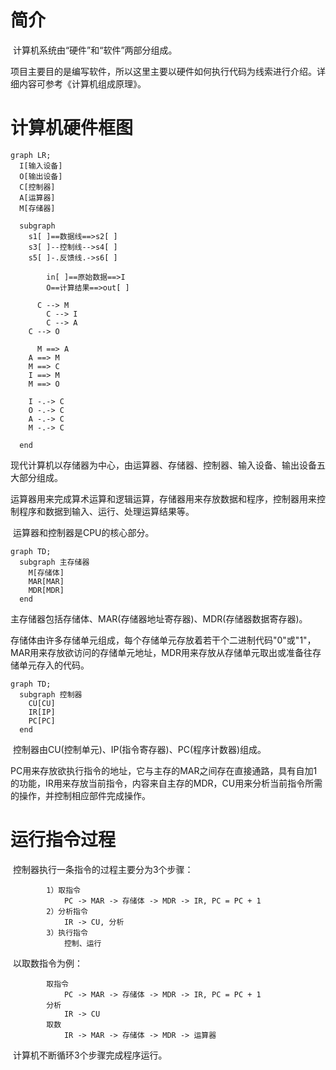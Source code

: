 # 简介

​	计算机系统由“硬件”和“软件”两部分组成。

​	项目主要目的是编写软件，所以这里主要以硬件如何执行代码为线索进行介绍。详细内容可参考《计算机组成原理》。



# 计算机硬件框图

```mermaid
graph LR;
  I[输入设备] 
  O[输出设备]
  C[控制器]
  A[运算器]
  M[存储器]
  
  subgraph 
    s1[ ]==数据线==>s2[ ]
  	s3[ ]--控制线-->s4[ ]
  	s5[ ]-.反馈线.->s6[ ]
	
		in[ ]==原始数据==>I
		O==计算结果==>out[ ]
		
	  C --> M
	 	C --> I
	 	C --> A
    C --> O
      
	  M ==> A
    A ==> M
    M ==> C
    I ==> M
    M ==> O
    
    I -.-> C
    O -.-> C
    A -.-> C
    M -.-> C
    
  end
```

​	现代计算机以存储器为中心，由运算器、存储器、控制器、输入设备、输出设备五大部分组成。

​	运算器用来完成算术运算和逻辑运算，存储器用来存放数据和程序，控制器用来控制程序和数据到输入、运行、处理运算结果等。

​	运算器和控制器是CPU的核心部分。

```mermaid
graph TD;
  subgraph 主存储器
    M[存储体] 
    MAR[MAR]
    MDR[MDR]
  end
```

​	主存储器包括存储体、MAR(存储器地址寄存器)、MDR(存储器数据寄存器)。

​	存储体由许多存储单元组成，每个存储单元存放着若干个二进制代码"0"或"1"，MAR用来存放欲访问的存储单元地址，MDR用来存放从存储单元取出或准备往存储单元存入的代码。

```mermaid
graph TD;
  subgraph 控制器
    CU[CU] 
    IR[IP]
    PC[PC]
  end
```

​	控制器由CU(控制单元)、IP(指令寄存器)、PC(程序计数器)组成。

​	PC用来存放欲执行指令的地址，它与主存的MAR之间存在直接通路，具有自加1的功能，IR用来存放当前指令，内容来自主存的MDR，CU用来分析当前指令所需的操作，并控制相应部件完成操作。



# 运行指令过程

​	控制器执行一条指令的过程主要分为3个步骤：	
```
		1）取指令
			PC -> MAR -> 存储体 -> MDR -> IR, PC = PC + 1
		2）分析指令
			IR -> CU, 分析
		3）执行指令
			控制、运行
```
​	以取数指令为例：

```
		取指令
			PC -> MAR -> 存储体 -> MDR -> IR, PC = PC + 1
		分析
			IR -> CU
		取数
			IR -> MAR -> 存储体 -> MDR -> 运算器
```

​	计算机不断循环3个步骤完成程序运行。
